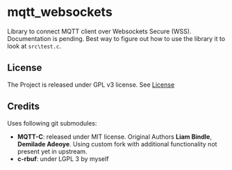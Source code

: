 # mqtt_websockets

Library to connect MQTT client over Websockets Secure (WSS).
Documentation is pending. Best way to figure out how to use the library it to look at `src\test.c`.

## License

The Project is released under GPL v3 license. See [License](LICENSE)

## Credits

Uses following git submodules:
- **MQTT-C**: released under MIT license. Original Authors **Liam Bindle**, **Demilade Adeoye**. Using custom fork with additional functionality not present yet in upstream.
- **c-rbuf**: under LGPL 3 by myself